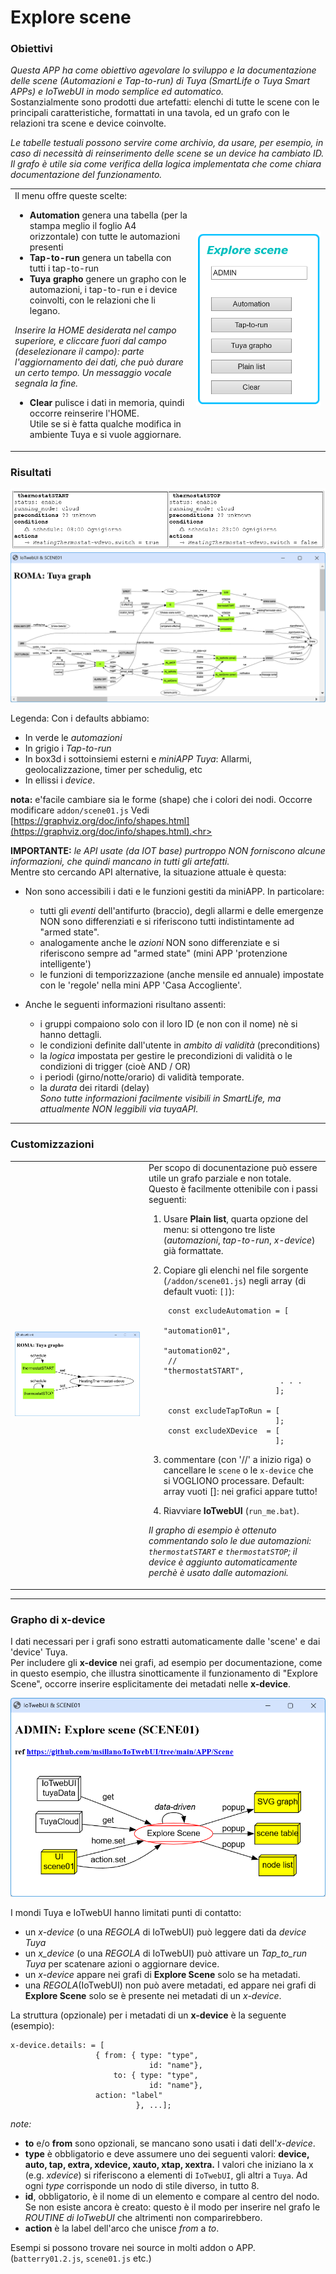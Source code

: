 # Explore scene

### Obiettivi
_Questa APP ha come obiettivo agevolare lo sviluppo e la documentazione delle scene (Automazioni e Tap-to-run) di Tuya (SmartLife o Tuya Smart APPs) e IoTwebUI in modo semplice ed automatico._ <br>
Sostanzialmente sono prodotti due artefatti: elenchi di tutte le scene con le principali caratteristiche, formattati in una tavola, ed un grafo con le relazioni tra  scene e device coinvolte.

_Le tabelle testuali possono servire come archivio, da usare, per esempio, in caso di necessità di reinserimento delle scene se un device ha cambiato ID._ <br>
_Il grafo è utile sia come verifica della logica implementata che come chiara documentazione del funzionamento._
 

<table width = "100%"><tr><td>
Il menu offre queste scelte:
 
* **Automation** genera una tabella (per la stampa meglio il foglio A4 orizzontale) con tutte le automazioni presenti 
* **Tap-to-run** genera un tabella con tutti i tap-to-run
* **Tuya grapho** genere un grapho con le automazioni, i tap-to-run e i device coinvolti, con le relazioni che li legano.

_Inserire la HOME desiderata nel campo superiore, e cliccare fuori dal campo (deselezionare il campo): parte l'aggiornamento dei dati, che può durare un certo tempo. Un messaggio vocale segnala la fine._

* **Clear** pulisce i dati in memoria, quindi occorre reinserire l'HOME. <br>
 Utile se si è fatta qualche modifica in ambiente Tuya e si vuole aggiornare.
</td><td   width="200pt">
<img src= "https://github.com/msillano/IoTwebUI/blob/main/pics/scene01d.png?raw=true">
</td></tr></table>

### Risultati

![](https://github.com/msillano/IoTwebUI/blob/main/pics/Scene01b.png?raw=true)
![](https://github.com/msillano/IoTwebUI/blob/main/pics/scene01a.png?raw=true)


Legenda: Con i defaults abbiamo:

   * In verde le _automazioni_
   * In grigio i _Tap-to-run_
   * In box3d i sottoinsiemi esterni e _miniAPP Tuya_: Allarmi, geolocalizzazione, timer per schedulig, etc
   * In ellissi i _device_.

**nota:** e'facile cambiare sia le forme (shape) che i colori dei nodi. Occorre modificare `addon/scene01.js`
  Vedi [https://graphviz.org/doc/info/shapes.html](https://graphviz.org/doc/info/shapes.html).<hr>
 
**IMPORTANTE:**  _le API usate (da IOT base) purtroppo NON forniscono alcune informazioni, che quindi mancano in tutti gli artefatti._ <br> Mentre sto cercando API alternative, la situazione attuale è questa:

   * Non sono accessibili i dati e le funzioni gestiti da miniAPP. In particolare:
      * tutti gli _eventi_ dell'antifurto (braccio), degli allarmi e delle emergenze NON sono differenziati e si riferiscono tutti indistintamente ad "armed state".
      * analogamente anche le _azioni_ NON sono differenziate e si riferiscono sempre ad "armed state" (mini APP 'protenzione intelligente')
      * le funzioni di temporizzazione (anche mensile ed annuale) impostate con le 'regole' nella mini APP 'Casa Accogliente'.

  * Anche le seguenti informazioni risultano assenti:
      * i gruppi compaiono solo con il loro ID (e  non con il nome) nè si hanno dettagli.
      * le condizioni definite dall'utente in _ambito di validità_ (preconditions)
      * la _logica_ impostata  per gestire le precondizioni di validità o le condizioni di trigger (cioè AND / OR)
      * i periodi (girno/notte/orario) di validità temporate.
      * la _durata_ dei ritardi (delay)<br>
_Sono tutte informazioni facilmente visibili in SmartLife, ma attualmente NON leggibili via tuyaAPI._

<hr>

### Customizzazioni

<table width = "100%"><tr><td width="200pt">
<img src="https://github.com/msillano/IoTwebUI/blob/main/pics/scene01c.png?raw=true">
</td><td>
Per scopo di docunentazione può essere utile un grafo parziale e non totale.
Questo è facilmente ottenibile con i passi seguenti:

1. Usare **Plain list**, quarta opzione del menu: si ottengono tre liste (_automazioni_, _tap-to-run_, _x-device_) già formattate.
2. Copiare gli elenchi nel file  sorgente (`/addon/scene01.js`) negli array (di default vuoti: `[]`):

        const excludeAutomation = [
                                 "automation01",
                                 "automation02",
        //                       "thermostatSTART",
                                 . . . 
                                ];

        const excludeTapToRun = [
                                ];
        const excludeXDevice  = [
                                ];

4. commentare (con '//' a inizio riga) o cancellare le `scene` o le `x-device` che si VOGLIONO processare.
Default: array vuoti []: nei grafici appare tutto!
5. Riavviare **IoTwebUI** (`run_me.bat`).
   
_Il grapho di esempio è ottenuto commentando solo le due automazioni: `thermostatSTART` e `thermostatSTOP`; il device è aggiunto automaticamente perchè è usato dalle automazioni._

</td></tr></table>
<hr>

### Grapho di x-device

I dati necessari per i grafi sono estratti automaticamente dalle 'scene' e dai 'device' Tuya.<br> 
Per includere gli **x-device** nei grafi, ad esempio per documentazione, come in questo esempio, che illustra sinotticamente il funzionamento di "Explore Scene", occorre inserire esplicitamente dei metadati nelle **x-device**. 

![](https://github.com/msillano/IoTwebUI/blob/main/pics/Screenshot%202024-12-27%20194833.png?raw=true)

I mondi Tuya e IoTwebUI hanno limitati punti di contatto:

* un _x-device_ (o una _REGOLA_ di IoTwebUI) può leggere dati da _device Tuya_
* un _x_device_ (o una _REGOLA_ di IoTwebUI) può attivare un _Tap_to_run Tuya_ per scatenare azioni o aggiornare device.
* un _x-device_ appare nei grafi di **Explore Scene** solo se ha metadati. 
* una _REGOLA_(IoTwebUI) non può avere metadati, ed appare nei grafi di **Explore Scene** solo se è presente nei metadati di un _x-device_.

La struttura (opzionale) per i metadati di un **x-device** è la seguente (esempio):
```
x-device.details: = [
                   { from: { type: "type",
                               id: "name"},
                       to: { type: "type",
                               id: "name"},
                   action: "label" 
		    	            }, ...];
```

_note:_
* **to** e/o **from** sono opzionali, se mancano sono usati i dati dell'_x-device_.
* **type** è obbligatorio e deve assumere uno dei seguenti valori:  **device, auto, tap, extra, xdevice, xauto, xtap, xextra.** I valori che iniziano la x (e.g. _xdevice_) si riferiscono a elementi di `IoTwebUI`, gli altri a `Tuya`. Ad ogni _type_ corrisponde un nodo di stile diverso, in tutto 8.
* **id**, obbligatorio, è il nome di un elemento e compare al centro del nodo. Se non esiste ancora è creato: questo è il modo per inserire nel grafo le _ROUTINE di_ _IoTwebUI_ che altrimenti non comparirebbero.
* **action** è la label dell'arco che unisce _from_ a _to_.

Esempi si possono trovare nei source in molti addon o APP. (`batterry01.2.js`, `scene01.js` etc.)
